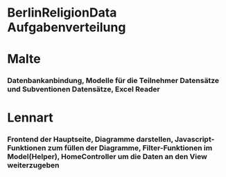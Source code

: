 # BerlinReligionData Aufgabenverteilung

# Malte

### Datenbankanbindung, Modelle für die Teilnehmer Datensätze und Subventionen Datensätze, Excel Reader

# Lennart

### Frontend der Hauptseite, Diagramme darstellen, Javascript-Funktionen zum füllen der Diagramme, Filter-Funktionen                                     im Model(Helper), HomeController um die Daten an den View weiterzugeben 
